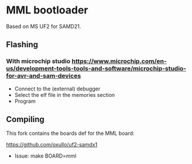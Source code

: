 # MML bootloader

Based on MS UF2 for SAMD21.


## Flashing

### With microchip studio https://www.microchip.com/en-us/development-tools-tools-and-software/microchip-studio-for-avr-and-sam-devices

* Connect to the (external) debugger
* Select the elf file in the memories section
* Program

## Compiling

This fork contains the boards def for the MML board:

https://github.com/oxullo/uf2-samdx1

* Issue: make BOARD=mml
